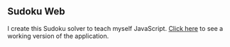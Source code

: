 ## Sudoku Web
I create this Sudoku solver to teach myself JavaScript. [Click here](https://harrison-bc.github.io/Sudoku-Web/) to see a working version of the application.
